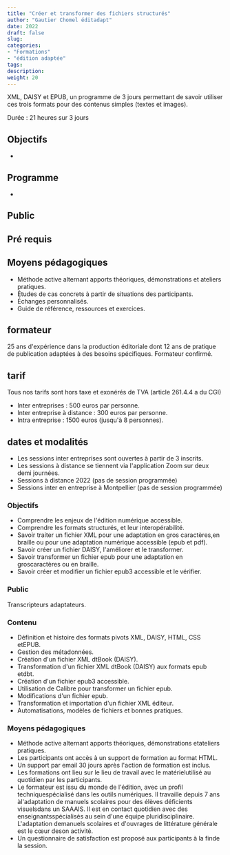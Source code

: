 ```yaml
---
title: "Créer et transformer des fichiers structurés"
author: "Gautier Chomel éditadapt"
date: 2022
draft: false
slug: 
categories:
- "Formations"
- "édition adaptée"
tags:
description: 
weight: 20
---
```

XML, DAISY et EPUB, un programme de 3 jours permettant de savoir
utiliser ces trois formats pour des contenus simples (textes et images).

Durée : 21 heures sur 3 jours


## Objectifs
* 

## Programme 
* 

## Public


## Pré requis


## Moyens pédagogiques 
* Méthode active alternant apports théoriques, démonstrations et ateliers pratiques. 
* Études de cas concrets à partir de situations des participants. 
* Échanges personnalisés.
* Guide de référence, ressources et exercices.

## formateur
25 ans d'expérience dans la production éditoriale dont 12 ans de pratique de publication adaptées à des besoins spécifiques. Formateur confirmé.

## tarif
Tous nos tarifs sont hors taxe et exonérés de TVA (article 261.4.4 a du CGI)
* Inter entreprises : 500 euros par personne.
* Inter entreprise à distance : 300 euros par personne.
* Intra entreprise : 1500 euros (jusqu'à 8 personnes). 

## dates et modalités
* Les sessions inter entreprises sont ouvertes à partir de 3 inscrits. 
* Les sessions à distance se tiennent via l'application Zoom sur deux demi journées.
* Sessions à distance 2022 (pas de session programmée)
* Sessions inter en entreprise à Montpellier (pas de session programmée)

<!--fin de document-->



### Objectifs
- Comprendre les enjeux de l'édition numérique accessible.
- Comprendre les formats structurés, et leur interopérabilité.
- Savoir traiter un fichier XML pour une adaptation en gros caractères,en braille ou pour une adaptation numérique accessible (epub et pdf).
- Savoir créer un fichier DAISY, l'améliorer et le transformer.
- Savoir transformer un fichier epub pour une adaptation en groscaractères ou en braille.
- Savoir créer et modifier un fichier epub3 accessible et le vérifier.
### Public
Transcripteurs adaptateurs.
### Contenu 
- Définition et histoire des formats pivots XML, DAISY, HTML, CSS etEPUB.
- Gestion des métadonnées.
- Création d'un fichier XML dtBook (DAISY).
- Transformation d'un fichier XML dtBook (DAISY) aux formats epub etdbt.
- Création d'un fichier epub3 accessible.
- Utilisation de Calibre pour transformer un fichier epub.
- Modifications d'un fichier epub.
- Transformation et importation d'un fichier XML éditeur.
- Automatisations, modèles de fichiers et bonnes pratiques.
### Moyens pédagogiques 
- Méthode active alternant apports théoriques, démonstrations etateliers pratiques.
- Les participants ont accès à un support de formation au format HTML.
- Un support par email 30 jours après l'action de formation est inclus.
- Les formations ont lieu sur le lieu de travail avec le matérielutilisé au quotidien par les participants.
- Le formateur est issu du monde de l'édition, avec un profil techniquespécialisé dans les outils numériques. Il travaille depuis 7 ans àl'adaptation de manuels scolaires pour des élèves déficients visuelsdans un SAAAIS. Il est en contact quotidien avec des enseignantsspécialisés au sein d'une équipe pluridisciplinaire. L'adaptation demanuels scolaires et d'ouvrages de littérature générale est le cœur deson activité.
- Un questionnaire de satisfaction est proposé aux participants à la finde la session.

